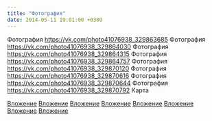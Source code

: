 ```yaml
---
title: "Фотография"
date: 2014-05-11 19:01:00 +0300
---
```


Фотография
<a class="vk-attach" href="https://vk.com/photo41076938_329863685">https://vk.com/photo41076938_329863685</a>
Фотография
<a class="vk-attach" href="https://vk.com/photo41076938_329864030">https://vk.com/photo41076938_329864030</a>
Фотография
<a class="vk-attach" href="https://vk.com/photo41076938_329864315">https://vk.com/photo41076938_329864315</a>
Фотография
<a class="vk-attach" href="https://vk.com/photo41076938_329864757">https://vk.com/photo41076938_329864757</a>
Фотография
<a class="vk-attach" href="https://vk.com/photo41076938_329870120">https://vk.com/photo41076938_329870120</a>
Фотография
<a class="vk-attach" href="https://vk.com/photo41076938_329870616">https://vk.com/photo41076938_329870616</a>
Фотография
<a class="vk-attach" href="https://vk.com/photo41076938_329870644">https://vk.com/photo41076938_329870644</a>
Фотография
<a class="vk-attach" href="https://vk.com/photo41076938_329870792">https://vk.com/photo41076938_329870792</a>
Карта

<a class="vk-attach" href="https://vk.com/photo41076938_329863685">Вложение</a>
<a class="vk-attach" href="https://vk.com/photo41076938_329864030">Вложение</a>
<a class="vk-attach" href="https://vk.com/photo41076938_329864315">Вложение</a>
<a class="vk-attach" href="https://vk.com/photo41076938_329864757">Вложение</a>
<a class="vk-attach" href="https://vk.com/photo41076938_329870120">Вложение</a>
<a class="vk-attach" href="https://vk.com/photo41076938_329870616">Вложение</a>
<a class="vk-attach" href="https://vk.com/photo41076938_329870644">Вложение</a>
<a class="vk-attach" href="https://vk.com/photo41076938_329870792">Вложение</a>
